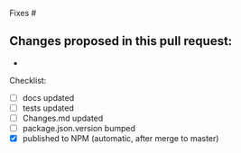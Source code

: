 Fixes #

Changes proposed in this pull request:
- 
- 

Checklist:
- [ ] docs updated
- [ ] tests updated
- [ ] Changes.md updated
- [ ] package.json.version bumped
- [x] published to NPM (automatic, after merge to master)
